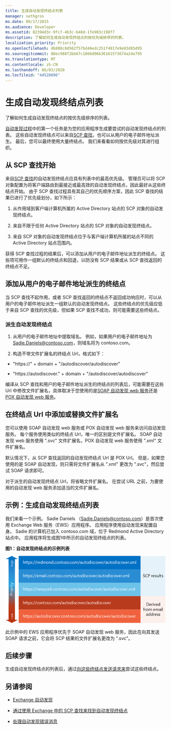 ```yaml
---
title: 生成自动发现终结点列表
manager: sethgros
ms.date: 09/17/2015
ms.audience: Developer
ms.assetid: 82394d3c-9fc7-4b3c-b48d-1fe983c198f7
description: 了解如何生成自动发现终结点的按优先级排序的列表。
localization_priority: Priority
ms.openlocfilehash: db888c8d562f57bd46edc251f4917e9e03d85d95
ms.sourcegitcommit: 88ec988f2bb67c1866d06b361615f3674a24e795
ms.translationtype: MT
ms.contentlocale: zh-CN
ms.lasthandoff: 06/03/2020
ms.locfileid: "44528096"
---
```

# <a name="generate-a-list-of-autodiscover-endpoints"></a>生成自动发现终结点列表

了解如何生成自动发现终结点的按优先级排序的列表。
  
[自动发现过程](autodiscover-for-exchange.md)中的第一个任务是为您的应用程序生成要尝试的自动发现终结点的列表。 这些自动发现终结点可以来自[SCP 查找](how-to-find-autodiscover-endpoints-by-using-scp-lookup-in-exchange.md)，也可以从用户的电子邮件地址派生。 最后，您可以最终使用大量终结点。 我们来看看如何按优先级对其进行组织。 
  
## <a name="start-with-scp-lookup"></a>从 SCP 查找开始
<a name="bk_StartWithScp"> </a>

来自[SCP 查找](how-to-find-autodiscover-endpoints-by-using-scp-lookup-in-exchange.md)的自动发现终结点应具有列表中的最高优先级。 管理员可以将 SCP 对象配置为将客户端路由到最接近或最高效的自动发现终结点，因此最好从这些终结点开始。 由于 SCP 查找过程具有其自己的优先顺序方案，因此 SCP 查找的结果已进行了优先级划分，如下所示： 
  
1. 从作用域到客户端计算机所属的 Active Directory 站点的 SCP 对象的自动发现终结点。
    
2. 来自不限于任何 Active Directory 站点的 SCP 对象的自动发现终结点。
    
3. 来自 SCP 对象的自动发现终结点位于与客户端计算机所属的站点不同的 Active Directory 站点范围内。
    
获得 SCP 查找过程的结果后，可以添加从用户的电子邮件地址派生的终结点。 这些项可用作一组默认的终结点和回退，以防没有 SCP 结果或从 SCP 查找返回的终结点不足。
  
## <a name="add-endpoints-derived-from-the-users-email-address"></a>添加从用户的电子邮件地址派生的终结点
<a name="bk_AddDerivedEndpoints"> </a>

当 SCP 查找不起作用，或者 SCP 查找返回的终结点不返回成功响应时，可以从用户的电子邮件地址派生一组默认的自动发现终结点。 这些终结点的优先级应低于来自 SCP 查找的优先级，但如果 SCP 查找不成功，则可能需要这些终结点。
  
### <a name="to-derive-autodiscover-endpoints"></a>派生自动发现终结点

1. 从用户的电子邮件地址中提取域名。 例如，如果用户的电子邮件地址为 Sadie.Daniels@contoso.com，则域名将为 contoso.com。
    
2. 构造不带文件扩展名的终结点 Url，格式如下：
    
  - "https://" + domain + "/autodiscover/autodiscover"
    
  - "https://autodiscover." + domain + "/autodiscover/autodiscover"
    
编译从 SCP 查找和用户的电子邮件地址派生的终结点的列表后，可能需要在这些 Url 中修改文件扩展名，具体取决于您使用的是[SOAP 自动发现 web 服务](https://msdn.microsoft.com/library/61c21ea9-7fea-4f56-8ada-bf80e1e6b074%28Office.15%29.aspx)还是[POX 自动发现 web 服务](https://msdn.microsoft.com/library/877152f0-f4b1-4f63-b2ce-924f4bdf2d20%28Office.15%29.aspx)。
  
## <a name="add-or-replace-file-name-extensions-in-endpoint-urls"></a>在终结点 Url 中添加或替换文件扩展名
<a name="bk_FileExtensions"> </a>

您可以使用 SOAP 自动发现 web 服务或 POX 自动发现 web 服务来访问自动发现服务。 每个服务使用类似的终结点 Url，唯一的区别是文件扩展名。 SOAP 自动发现 web 服务使用 ".svc" 文件扩展名，POX 自动发现 web 服务使用 ".xml" 文件扩展名。
  
默认情况下，从 SCP 查找返回的自动发现终结点 Url 是 POX Url。 但是，如果您使用的是 SOAP 自动发现，则只需将文件扩展名从 ".xml" 更改为 ".svc"，然后尝试 SOAP 请求即可。
  
对于派生的自动发现终结点 Url，将省略文件扩展名。 在尝试 URL 之前，为要使用的自动发现 web 服务添加适当的文件扩展名。
  
## <a name="example-generating-a-list-of-autodiscover-endpoints"></a>示例：生成自动发现终结点列表
<a name="bk_Example"> </a>

我们来看一个示例。 Sadie Daniels （Sadie.Daniels@contoso.com）是首次使用 Exchange Web 服务（EWS）应用程序。 应用程序使用自动发现来配置自身。 Sadie 的计算机已加入 contoso.com 域，位于 Redmond Active Directory 站点中。 应用程序将生成图1中所示的自动发现终结点的列表。
  
**图1：自动发现终结点的示例列表**

![自动发现终结点的示例列表，显示从 SCP 查找获得的终结点，具有比派生终结点更高的优先级。](media/Ex15_Autodiscover_GenerateList_Example.png)
  
此示例中的 EWS 应用程序优先于 SOAP 自动发现 web 服务，因此在向其发送 SOAP 请求之前，它会将 SCP 结果的文件扩展名更改为 ".svc"。
  
## <a name="next-steps"></a>后续步骤
<a name="bk_NextSteps"> </a>

生成自动发现终结点的列表后，通过[向这些终结点发送请求来](how-to-get-user-settings-from-exchange-by-using-autodiscover.md)尝试这些终结点。
  
## <a name="see-also"></a>另请参阅


- [Exchange 自动发现](autodiscover-for-exchange.md)
    
- [通过使用 Exchange 中的 SCP 查找来找到自动发现终结点](how-to-find-autodiscover-endpoints-by-using-scp-lookup-in-exchange.md)
    
- [处理自动发现错误消息](handling-autodiscover-error-messages.md)
    

